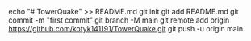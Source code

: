 echo "# TowerQuake" >> README.md
git init
git add README.md
git commit -m "first commit"
git branch -M main
git remote add origin https://github.com/kotyk141191/TowerQuake.git
git push -u origin main
